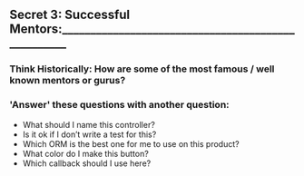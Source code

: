 ## Secret  3: Successful Mentors:___________________________________________________

### Think Historically:  How are some of the most famous / well known mentors or gurus?

### 'Answer' these questions with another question:

  - What should I name this controller?
  - Is it ok if I don’t write a test for this?
  - Which ORM is the best one for me to use on this product?
  - What color do I make this button?
  - Which callback should I use here?

